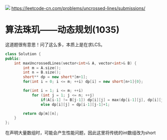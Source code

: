 ![](https://img2022.cnblogs.com/blog/2051127/202204/2051127-20220405155645868-163730035.png)
https://leetcode-cn.com/problems/uncrossed-lines/submissions/

# 算法珠玑——动态规划(1035)

这道题很有意思！问了这么多，本质上是在求LCS。

```cpp
class Solution {
public:
    int maxUncrossedLines(vector<int>& A, vector<int>& B) {
        int m = A.size();
        int n = B.size();
        short** dp = new short*[m+1];
        for(int i = 0; i <= m; ++i) dp[i] = new short[n+1]{0};

        for(int i = 1; i <= m; ++i)
            for (int j = 1; j <= n; ++j)
                if(A[i-1] != B[j-1]) dp[i][j] = max(dp[i-1][j], dp[i][j-1]);
                else dp[i][j] = dp[i-1][j-1]+1;

        return dp[m][n];
    }
};
```

在声明大量数组时，可能会产生性能问题，因此这里将传统的int数组改为short
